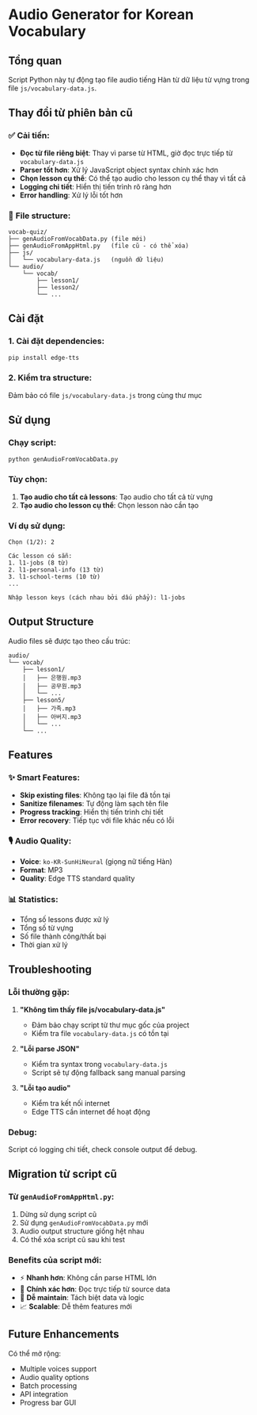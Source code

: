 # Audio Generator for Korean Vocabulary

## Tổng quan

Script Python này tự động tạo file audio tiếng Hàn từ dữ liệu từ vựng trong file `js/vocabulary-data.js`.

## Thay đổi từ phiên bản cũ

### ✅ **Cải tiến:**
- **Đọc từ file riêng biệt**: Thay vì parse từ HTML, giờ đọc trực tiếp từ `vocabulary-data.js`
- **Parser tốt hơn**: Xử lý JavaScript object syntax chính xác hơn
- **Chọn lesson cụ thể**: Có thể tạo audio cho lesson cụ thể thay vì tất cả
- **Logging chi tiết**: Hiển thị tiến trình rõ ràng hơn
- **Error handling**: Xử lý lỗi tốt hơn

### 📁 **File structure:**
```
vocab-quiz/
├── genAudioFromVocabData.py (file mới)
├── genAudioFromAppHtml.py   (file cũ - có thể xóa)
├── js/
│   └── vocabulary-data.js   (nguồn dữ liệu)
└── audio/
    └── vocab/
        ├── lesson1/
        ├── lesson2/
        └── ...
```

## Cài đặt

### 1. Cài đặt dependencies:
```bash
pip install edge-tts
```

### 2. Kiểm tra structure:
Đảm bảo có file `js/vocabulary-data.js` trong cùng thư mục

## Sử dụng

### Chạy script:
```bash
python genAudioFromVocabData.py
```

### Tùy chọn:
1. **Tạo audio cho tất cả lessons**: Tạo audio cho tất cả từ vựng
2. **Tạo audio cho lesson cụ thể**: Chọn lesson nào cần tạo

### Ví dụ sử dụng:

```
Chọn (1/2): 2

Các lesson có sẵn:
1. l1-jobs (8 từ)
2. l1-personal-info (13 từ)
3. l1-school-terms (10 từ)
...

Nhập lesson keys (cách nhau bởi dấu phẩy): l1-jobs
```

## Output Structure

Audio files sẽ được tạo theo cấu trúc:

```
audio/
└── vocab/
    ├── lesson1/
    │   ├── 은행원.mp3
    │   ├── 공무원.mp3
    │   └── ...
    ├── lesson5/
    │   ├── 가족.mp3
    │   ├── 아버지.mp3
    │   └── ...
    └── ...
```

## Features

### ✨ **Smart Features:**
- **Skip existing files**: Không tạo lại file đã tồn tại
- **Sanitize filenames**: Tự động làm sạch tên file
- **Progress tracking**: Hiển thị tiến trình chi tiết
- **Error recovery**: Tiếp tục với file khác nếu có lỗi

### 🎙️ **Audio Quality:**
- **Voice**: `ko-KR-SunHiNeural` (giọng nữ tiếng Hàn)
- **Format**: MP3
- **Quality**: Edge TTS standard quality

### 📊 **Statistics:**
- Tổng số lessons được xử lý
- Tổng số từ vựng
- Số file thành công/thất bại
- Thời gian xử lý

## Troubleshooting

### Lỗi thường gặp:

1. **"Không tìm thấy file js/vocabulary-data.js"**
   - Đảm bảo chạy script từ thư mục gốc của project
   - Kiểm tra file `vocabulary-data.js` có tồn tại

2. **"Lỗi parse JSON"**
   - Kiểm tra syntax trong `vocabulary-data.js`
   - Script sẽ tự động fallback sang manual parsing

3. **"Lỗi tạo audio"**
   - Kiểm tra kết nối internet
   - Edge TTS cần internet để hoạt động

### Debug:
Script có logging chi tiết, check console output để debug.

## Migration từ script cũ

### Từ `genAudioFromAppHtml.py`:
1. Dừng sử dụng script cũ
2. Sử dụng `genAudioFromVocabData.py` mới
3. Audio output structure giống hệt nhau
4. Có thể xóa script cũ sau khi test

### Benefits của script mới:
- ⚡ **Nhanh hơn**: Không cần parse HTML lớn
- 🎯 **Chính xác hơn**: Đọc trực tiếp từ source data
- 🔧 **Dễ maintain**: Tách biệt data và logic
- 📈 **Scalable**: Dễ thêm features mới

## Future Enhancements

Có thể mở rộng:
- Multiple voices support
- Audio quality options  
- Batch processing
- API integration
- Progress bar GUI
